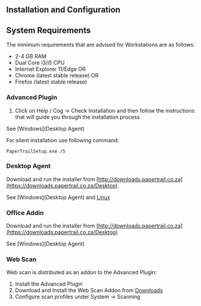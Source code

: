 ## Installation and Configuration

## System Requirements
The minimum requirements that are advised for Workstations are as follows:

*  2-4 GB RAM  
*  Dual Core i3/i5 CPU  
*  Internet Explorer 11/Edge OR  
*  Chrome (latest stable release) OR  
*  Firefox (latest stable release)  

### Advanced Plugin
1. Click on Help / Cog -> Check Installation and then follow the instructions that will guide you through the installation process

See [Windows](Desktop Agent)

For silent installation use following command:
```
PaperTrailSetup.exe /S
```

### Desktop Agent

Download and run the installer from [http://downloads.papertrail.co.za](https://downloads.papertrail.co.za/Desktop)

See [Windows](Desktop Agent) and [Linux](http://docs.papertrail.co.za/Installation/desktop-agent-linux)
### Office Addin

Download and run the installer from [http://downloads.papertrail.co.za](https://downloads.papertrail.co.za/Desktop)

See [Windows](Desktop Agent)
### Web Scan

Web scan is distributed as an addon to the Advanced Plugin:

1. Install the Advanced Plugin
2. Download and Install the Web Scan Addon from [Downloads](https://downloads.papertrail.co.za/scan)
3. Configure scan profiles under System -> Scanning

